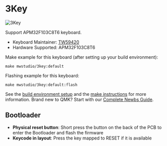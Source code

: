 # 3Key

![3Key](https://imgur.com/a/qPK5GmI)

Support APM32F103C8T6 keyboard.

* Keyboard Maintainer: [TW59420](https://github.com/TW59420)
* Hardware Supported: APM32F103C8T6

Make example for this keyboard (after setting up your build environment):

    make mwstudio/3key:default 

Flashing example for this keyboard:

    make mwstudio/3key:default:flash

See the [build environment setup](https://docs.qmk.fm/#/getting_started_build_tools) and the [make instructions](https://docs.qmk.fm/#/getting_started_make_guide) for more information. Brand new to QMK? Start with our [Complete Newbs Guide](https://docs.qmk.fm/#/newbs).

## Bootloader
* **Physical reset button**: Short press the button on the back of the PCB to enter the Bootloader and flash the firmware
* **Keycode in layout**: Press the key mapped to RESET if it is available
